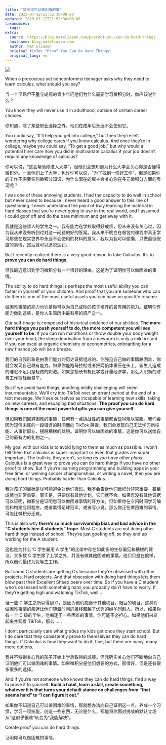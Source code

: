 ```yaml
---
title: "证明你可以做困难的事"
date: 2023-07-12T21:52:30+08:00
updated: 2023-07-12T21:52:30+08:00
taxonomies:
  tags: 
extra:
  source: https://blog.nateliason.com/p/proof-you-can-do-hard-things
  hostname: blog.nateliason.com
  author: Nat Eliason
  original_title: "Proof You Can Do Hard Things"
  original_lang: en
---
```


![](https://substackcdn.com/image/fetch/w_1456,c_limit,f_auto,q_auto:good,fl_progressive:steep/https%3A%2F%2Fsubstack-post-media.s3.amazonaws.com%2Fpublic%2Fimages%2F0777ae9d-3ad9-4db1-80ab-9bada6d05ead_1456x816.png)

When a precocious yet nonconformist teenager asks why they need to learn calculus, what should you say? 

当一个早熟但不墨守成规的青少年问他们为什么需要学习微积分时，你应该说什么？

You know they will never use it in adulthood, outside of certain career choices.

你知道，除了某些职业选择之外，他们在成年后永远不会使用它。

You could say, “It’ll help you get into college,” but then they’re left wondering why college cares if you know calculus. And once they’re in college, maybe you could say, “To get a good job,” but why would a potential hirer care how you did in multivariate calculus if your job doesn’t require any knowledge of calculus? 

你可以说，“这会帮助你进入大学”，但他们会想知道为什么大学会关心你是否懂得微积分。一旦他们上了大学，也许你可以说，“为了找到一份好工作”，但是如果你的工作不需要任何微积分知识，为什么潜在的雇主会关心你在多元微积分方面的表现呢？

I was one of these annoying students. I had the capacity to do well in school but never cared to because I never heard a good answer to this line of questioning. I never understood the point of truly learning the material in hard classes that you’re never going to use in the real world, and I assumed I could goof off and do the bare minimum and get away with it.

我就是这些烦人的学生之一。我有能力在学校取得好成绩，但从来没有关心过，因为我从来没有听到过对这一问题的好的答案。我从来不明白在艰苦的课程中真正学习那些在现实世界中永远不会使用的材料的意义，我以为我可以偷懒，只做最低限度的事情，然后就可以逃脱惩罚。

But I recently realized there *is* a very good reason to take Calculus. It’s to **prove you can do hard things.**

但我最近意识到学习微积分有一个很好的理由。这是为了证明你可以做困难的事情。 

The ability to do hard things is perhaps the most useful ability you can foster in yourself or your children. And proof that you are someone who can do them is one of the most useful assets you can have on your life resume. 

做困难事情的能力也许是你可以为自己或你的孩子培养的最有用的能力。证明你有能力做到这些，是你人生简历中最有用的资产之一。

Our self-image is composed of historical evidence of our abilities. **The more hard things you push yourself to do, the more competent you will see yourself to be**. If you can run marathons or throw double your body weight over your head, the sleep deprivation from a newborn is only a mild irritant. If you can excel at organic chemistry or econometrics, onboarding for a new finance job will be a breeze. 

我们的自我形象是由我们能力的历史证据组成的。你强迫自己做的事情越困难，你就会发现自己越有能力。如果你能跑马拉松或者把两倍体重压在头上，新生儿造成的睡眠不足只是轻微的刺激。如果您擅长有机化学或计量经济学，那么入职新的财务工作将轻而易举。

But if we avoid hard things, anything mildly challenging will seem insurmountable. We’ll cry into TikTok over an errant period at the end of a text message. We’ll see ourselves as incapable of learning new skills, taking on new careers, and escaping bad situations. **The proof you can do hard things is one of the most powerful gifts you can give yourself**.

但如果我们回避困难的事情，任何有一点挑战性的事情都会显得难以克服。我们会因为短信末尾的一段错误的时间而向 TikTok 哭诉。我们会发现自己无法学习新技能、从事新职业、摆脱糟糕的处境。证明你可以做困难的事情，这是你可以送给自己的最有力的礼物之一。

My goal with our kids is to avoid lying to them as much as possible. I won’t tell them that calculus is super important or even that grades are super important. The truth is, they aren’t, *so long as you have other plans*. Calculus is a great way to prove you can do hard things if you have no other proof to show. But if you’re learning programming and building apps in your free time, or winning soccer championships, or writing a novel, then you are doing hard things. Probably harder than Calculus. 

我对孩子的目标是尽可能避免对他们撒谎。我不会告诉他们微积分非常重要，甚至成绩也非常重要。事实是，只要您有其他计划，它们就不会。如果您没有其他证据可以证明，微积分是证明您可以做困难事情的好方法。但如果你在空闲时间学习编程和构建应用程序，或者赢得足球冠军，或者写小说，那么你正在做困难的事情。可能比微积分还难。

This is also why **there’s so much survivorship bias and bad advice in the “C students hire A students” trope**. Most C students are not doing other hard things instead of school. They’re just goofing off, so they end up working for the A student.

这也是为什么“C 学生雇用 A 学生”的比喻中存在如此多的生存偏见和糟糕的建议。大多数 C 学生除了上学之外，并没有做其他困难的事情。他们只是在偷懒，所以他们最终为优等生工作。

But *some* C students are getting C’s because they’re obsessed with other projects. Hard projects. And that obsession with doing hard things lets them blow past their Excellent Sheep peers over time. So if you have a C student who’s obsessed with something hard, you probably don’t have to worry. If they’re getting high and watching TikTok, well… 

但一些 C 学生之所以得到 C，是因为他们痴迷于其他项目。艰巨的项目。这种对做困难事情的痴迷让他们随着时间的推移超越了优秀的绵羊同龄人。所以，如果你有一个 C 级的学生，他痴迷于一些困难的事情，你可能不必担心。如果他们兴奋起来并观看 TikTok，那么……

I don’t particularly care what grades my kids get once they start school. But I do care that they consistently prove to themselves they can do hard things. If Calculus is how they want to do it, fine, but there are many, many more options.

我并不特别关心我的孩子开始上学后取得的成绩。但我确实关心他们不断地向自己证明他们可以做困难的事情。如果微积分是他们想要的方式，那很好，但是还有很多很多的选择。

And if you’re not someone who knows they can do hard things, find a way to prove it to yourself. **Build a habit, learn a skill, create something, whatever it is that turns your default stance on challenges from “that seems hard” to “I can figure it out.”**

如果你不知道自己可以做困难的事情，那就想办法向自己证明这一点。养成一个习惯，学习一项技能，创造一些东西，无论是什么，都能将你面对挑战的默认立场从“这似乎很难”转变为“我能解决”。

Create proof you can do hard things.

证明你可以做困难的事情。
